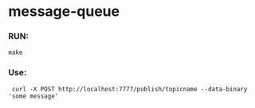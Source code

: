 # message-queue


### RUN:

    make 


### Use:

    
     curl -X POST http://localhost:7777/publish/topicname --data-binary 'some message'